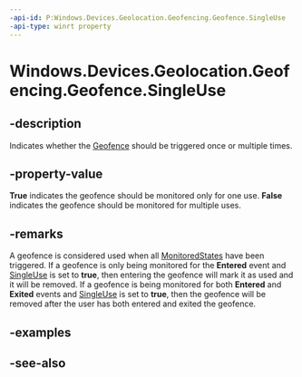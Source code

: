 ----api-id: P:Windows.Devices.Geolocation.Geofencing.Geofence.SingleUse
-api-type: winrt property
---<!-- Property syntaxpublic bool SingleUse { get; }--># Windows.Devices.Geolocation.Geofencing.Geofence.SingleUse## -descriptionIndicates whether the [Geofence](geofence.md) should be triggered once or multiple times.## -property-value**True** indicates the geofence should be monitored only for one use. **False** indicates the geofence should be monitored for multiple uses.## -remarksA geofence is considered used when all [MonitoredStates](geofence_monitoredstates.md) have been triggered. If a geofence is only being monitored for the **Entered** event and [SingleUse](geofence_singleuse.md) is set to **true**, then entering the geofence will mark it as used and it will be removed. If a geofence is being monitored for both **Entered** and **Exited** events and [SingleUse](geofence_singleuse.md) is set to **true**, then the geofence will be removed after the user has both entered and exited the geofence.## -examples## -see-also